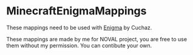 # MinecraftEnigmaMappings
These mappings need to be used with [Enigma](https://www.cuchazinteractive.com/enigma/) by Cuchaz.

These mappings are made by me for NOVAL project, you are free to use them without my permission. You can contibute your own.
